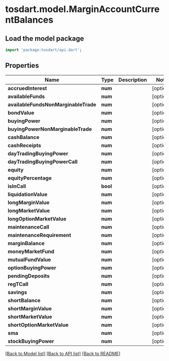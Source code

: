 # tosdart.model.MarginAccountCurrentBalances

## Load the model package
```dart
import 'package:tosdart/api.dart';
```

## Properties
Name | Type | Description | Notes
------------ | ------------- | ------------- | -------------
**accruedInterest** | **num** |  | [optional] 
**availableFunds** | **num** |  | [optional] 
**availableFundsNonMarginableTrade** | **num** |  | [optional] 
**bondValue** | **num** |  | [optional] 
**buyingPower** | **num** |  | [optional] 
**buyingPowerNonMarginableTrade** | **num** |  | [optional] 
**cashBalance** | **num** |  | [optional] 
**cashReceipts** | **num** |  | [optional] 
**dayTradingBuyingPower** | **num** |  | [optional] 
**dayTradingBuyingPowerCall** | **num** |  | [optional] 
**equity** | **num** |  | [optional] 
**equityPercentage** | **num** |  | [optional] 
**isInCall** | **bool** |  | [optional] 
**liquidationValue** | **num** |  | [optional] 
**longMarginValue** | **num** |  | [optional] 
**longMarketValue** | **num** |  | [optional] 
**longOptionMarketValue** | **num** |  | [optional] 
**maintenanceCall** | **num** |  | [optional] 
**maintenanceRequirement** | **num** |  | [optional] 
**marginBalance** | **num** |  | [optional] 
**moneyMarketFund** | **num** |  | [optional] 
**mutualFundValue** | **num** |  | [optional] 
**optionBuyingPower** | **num** |  | [optional] 
**pendingDeposits** | **num** |  | [optional] 
**regTCall** | **num** |  | [optional] 
**savings** | **num** |  | [optional] 
**shortBalance** | **num** |  | [optional] 
**shortMarginValue** | **num** |  | [optional] 
**shortMarketValue** | **num** |  | [optional] 
**shortOptionMarketValue** | **num** |  | [optional] 
**sma** | **num** |  | [optional] 
**stockBuyingPower** | **num** |  | [optional] 

[[Back to Model list]](../README.md#documentation-for-models) [[Back to API list]](../README.md#documentation-for-api-endpoints) [[Back to README]](../README.md)


